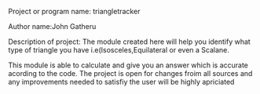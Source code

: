 Project or program name: triangletracker

Author name:John Gatheru

Description of project: The module created here will help  you identify what type of triangle you have i.e(Isosceles,Equilateral or even a Scalane.

This module is able to calculate and give you an answer which is accurate acording to the code. The project is open for changes froim all sources and any improvements needed to satisfiy the user will be highly apriciated
